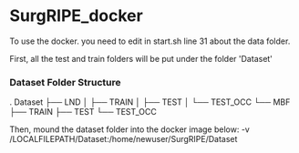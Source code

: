 # SurgRIPE_docker
To use the docker. you need to edit in start.sh line 31 about the data folder.

First, all the test and train folders will be put under the folder 'Dataset'

### Dataset Folder Structure
.
Dataset
├── LND
│   ├── TRAIN
│   ├── TEST
│   └── TEST_OCC
└── MBF
    ├── TRAIN
    ├── TEST
    └── TEST_OCC

Then, mound the dataset folder into the docker image below:
-v /LOCALFILEPATH/Dataset:/home/newuser/SurgRIPE/Dataset
